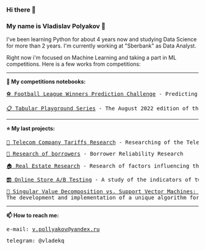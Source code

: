 ### Hi there 👋
### My name is Vladislav Polyakov &#129489;

I've been learning Python for about 4 years now and studying Data Science for more than 2 years.
I'm currently working at "Sberbank" as Data Analyst.

Right now i'm focused on Machine Learning and taking a part in ML competitions. Here is a few works from competitions:

<hr>

<b><a name="My last project">🎌 My competitions notebooks:</a><br></b>

<pre><a href="https://github.com/VladekQ/telecom_company_tariffs_research/blob/main/telecom_company_tariffs_research.ipynb">⚽ Football League Winners Prediction Challenge</a> - Predicting the outcome of a football match</pre>

<pre><a href="https://github.com/VladekQ/research-on-the-reliability-of-borrowers/blob/main/research-of-borrowers.ipynb">📋 Tabular Playground Series</a> - The August 2022 edition of the Tabular Playground Series</pre>

<hr>

<b><a name="My last project">⭐ My last projects:</a><br></b>
<pre><a href="https://github.com/VladekQ/telecom_company_tariffs_research/blob/main/telecom_company_tariffs_research.ipynb">📡 Telecom Company Tariffs Research</a> - Researching of the Telecom Company for the definition of the most profitable tariff</pre>
<pre><a href="https://github.com/VladekQ/research-on-the-reliability-of-borrowers/blob/main/research-of-borrowers.ipynb">🏦 Research of borrowers</a> - Borrower Reliability Research</pre>
<pre><a href="https://github.com/VladekQ/real_estate_research/blob/main/real_estate_research.ipynb">🏠 Real Estate Research</a> - Research of factors influencing the price of a real estate</pre>
<pre><a href="https://github.com/VladekQ/online-store-ab-testing/blob/main/Online%20Store%20AB%20Testing.ipynb">🆎 Online Store A/B Testing</a> - A study of the indicators of two versions of the online store</pre>
<pre><a href="https://github.com/VladekQ/svm_svd_mnist_classifier/blob/main/svd_mnist_classifier.ipynb">🔬 Singular Value Decomposition vs. Support Vector Machines: A Comparative Study for Handwritten Digit Recognition</a>
The development and implementation of a unique algorithm for handwritten digit recognition using Singular Value Decomposition (SVD)</pre>


<hr>

<b>📫 How to reach me:</b><br>
    <pre>e-mail: v.pollyakov@yandex.ru</pre>
    <pre>telegram: @vladekq</pre>

<!--
**VladekQ/VladekQ** is a ✨ _special_ ✨ repository because its `README.md` (this file) appears on your GitHub profile.

Here are some ideas to get you started:

- 🔭 I’m currently working on ...
- 🌱 I’m currently learning ...
- 👯 I’m looking to collaborate on ...
- 🤔 I’m looking for help with ...
- 💬 Ask me about ...
- 📫 How to reach me: ...
- 😄 Pronouns: ...
- ⚡ Fun fact: ...
-->

